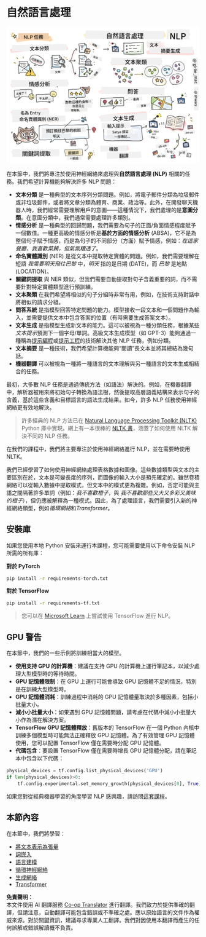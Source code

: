 <!--
CO_OP_TRANSLATOR_METADATA:
{
  "original_hash": "8ef02a9318257ea140ed3ed74442096d",
  "translation_date": "2025-08-26T08:02:59+00:00",
  "source_file": "lessons/5-NLP/README.md",
  "language_code": "mo"
}
-->
# 自然語言處理

![NLP 任務的手繪摘要](../../../../translated_images/ai-nlp.b22dcb8ca4707ceaee8576db1c5f4089c8cac2f454e9e03ea554f07fda4556b8.mo.png)

在本節中，我們將專注於使用神經網絡來處理與**自然語言處理 (NLP)** 相關的任務。我們希望計算機能夠解決許多 NLP 問題：

* **文本分類** 是一種典型的文本序列分類問題。例如，將電子郵件分類為垃圾郵件或非垃圾郵件，或者將文章分類為體育、商業、政治等。此外，在開發聊天機器人時，我們經常需要理解用戶的意圖——這種情況下，我們處理的是**意圖分類**。在意圖分類中，我們通常需要處理許多類別。
* **情感分析** 是一種典型的回歸問題，我們需要為句子的正面/負面情感程度賦予一個數值。一種更高級的情感分析是**基於方面的情感分析** (ABSA)，它不是為整個句子賦予情感，而是為句子的不同部分（方面）賦予情感，例如：*在這家餐廳，我喜歡菜餚，但氣氛糟透了*。
* **命名實體識別** (NER) 是從文本中提取特定實體的問題。例如，我們需要理解在短語 *我需要明天飛往巴黎* 中，*明天* 指的是日期 (DATE)，而 *巴黎* 是地點 (LOCATION)。
* **關鍵詞提取** 與 NER 類似，但我們需要自動提取對句子含義重要的詞，而不需要針對特定實體類型進行預訓練。
* **文本聚類** 在我們希望將相似的句子分組時非常有用，例如，在技術支持對話中將相似的請求分組。
* **問答系統** 是指模型回答特定問題的能力。模型接收一段文本和一個問題作為輸入，並需要提供文本中包含答案的位置（有時需要生成答案文本）。
* **文本生成** 是指模型生成新文本的能力。這可以被視為一種分類任務，根據某些*文本提示*預測下一個字母/單詞。高級文本生成模型（如 GPT-3）能夠通過一種稱為[提示編程](https://towardsdatascience.com/software-3-0-how-prompting-will-change-the-rules-of-the-game-a982fbfe1e0)或[提示工程](https://medium.com/swlh/openai-gpt-3-and-prompt-engineering-dcdc2c5fcd29)的技術解決其他 NLP 任務，例如分類。
* **文本摘要** 是一種技術，我們希望計算機能夠“閱讀”長文本並將其總結為幾句話。
* **機器翻譯** 可以被視為一種將一種語言的文本理解與另一種語言的文本生成相結合的任務。

最初，大多數 NLP 任務是通過傳統方法（如語法）解決的。例如，在機器翻譯中，解析器被用來將初始句子轉換為語法樹，然後提取高層語義結構來表示句子的含義，基於這些含義和目標語言的語法生成結果。如今，許多 NLP 任務使用神經網絡更有效地解決。

> 許多經典的 NLP 方法已在 [Natural Language Processing Toolkit (NLTK)](https://www.nltk.org) Python 庫中實現。網上有一本很棒的 [NLTK 書](https://www.nltk.org/book/)，涵蓋了如何使用 NLTK 解決不同的 NLP 任務。

在我們的課程中，我們將主要專注於使用神經網絡進行 NLP，並在需要時使用 NLTK。

我們已經學習了如何使用神經網絡處理表格數據和圖像。這些數據類型與文本的主要區別在於，文本是可變長度的序列，而圖像的輸入大小是預先確定的。雖然卷積網絡可以從輸入數據中提取模式，但文本中的模式更為複雜。例如，否定可能與主語之間隔著許多單詞（例如：*我不喜歡橙子*，與 *我不喜歡那些又大又多彩又美味的橙子*），但仍應被解釋為一種模式。因此，為了處理語言，我們需要引入新的神經網絡類型，例如*循環網絡*和*Transformer*。

## 安裝庫

如果您使用本地 Python 安裝來運行本課程，您可能需要使用以下命令安裝 NLP 所需的所有庫：

**對於 PyTorch**
```bash
pip install -r requirements-torch.txt
```
**對於 TensorFlow**
```bash
pip install -r requirements-tf.txt
```

> 您可以在 [Microsoft Learn](https://docs.microsoft.com/learn/modules/intro-natural-language-processing-tensorflow/?WT.mc_id=academic-77998-cacaste) 上嘗試使用 TensorFlow 進行 NLP。

## GPU 警告

在本節中，我們的一些示例將訓練相當大的模型。
* **使用支持 GPU 的計算機**：建議在支持 GPU 的計算機上運行筆記本，以減少處理大型模型時的等待時間。
* **GPU 記憶體限制**：在 GPU 上運行可能會導致 GPU 記憶體不足的情況，特別是在訓練大型模型時。
* **GPU 記憶體消耗**：訓練過程中消耗的 GPU 記憶體量取決於多種因素，包括小批量大小。
* **減小小批量大小**：如果遇到 GPU 記憶體問題，請考慮在代碼中減小小批量大小作為潛在解決方案。
* **TensorFlow GPU 記憶體釋放**：舊版本的 TensorFlow 在一個 Python 內核中訓練多個模型時可能無法正確釋放 GPU 記憶體。為了有效管理 GPU 記憶體使用，您可以配置 TensorFlow 僅在需要時分配 GPU 記憶體。
* **代碼包含**：要設置 TensorFlow 僅在需要時增長 GPU 記憶體分配，請在筆記本中包含以下代碼：

```python
physical_devices = tf.config.list_physical_devices('GPU') 
if len(physical_devices)>0:
    tf.config.experimental.set_memory_growth(physical_devices[0], True) 
```

如果您對從經典機器學習的角度學習 NLP 感興趣，請訪問[這套課程](https://github.com/microsoft/ML-For-Beginners/tree/main/6-NLP)。

## 本節內容
在本節中，我們將學習：

* [將文本表示為張量](13-TextRep/README.md)
* [詞嵌入](14-Emdeddings/README.md)
* [語言建模](15-LanguageModeling/README.md)
* [循環神經網絡](16-RNN/README.md)
* [生成網絡](17-GenerativeNetworks/README.md)
* [Transformer](18-Transformers/README.md)

**免責聲明**：  
本文件使用 AI 翻譯服務 [Co-op Translator](https://github.com/Azure/co-op-translator) 進行翻譯。我們致力於提供準確的翻譯，但請注意，自動翻譯可能包含錯誤或不準確之處。應以原始語言的文件作為權威來源。對於關鍵資訊，建議尋求專業人工翻譯。我們對因使用本翻譯而產生的任何誤解或錯誤解讀概不負責。
